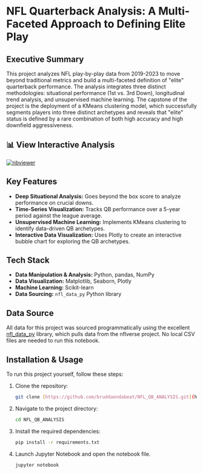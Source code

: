 # NFL Quarterback Analysis: A Multi-Faceted Approach to Defining Elite Play

## Executive Summary

This project analyzes NFL play-by-play data from 2019-2023 to move beyond traditional metrics and build a multi-faceted definition of "elite" quarterback performance. The analysis integrates three distinct methodologies: situational performance (1st vs. 3rd Down), longitudinal trend analysis, and unsupervised machine learning. The capstone of the project is the deployment of a KMeans clustering model, which successfully segments players into three distinct archetypes and reveals that "elite" status is defined by a rare combination of both high accuracy and high downfield aggressiveness.

## 📊 View Interactive Analysis

[![nbviewer](https://raw.githubusercontent.com/jupyter/design/master/logos/Badges/nbviewer_badge.svg)](https://nbviewer.org/github/bruddaondabeat/NFL_QB_ANALYSIS/blob/main/nfl-qb-analysis.ipynb)

## Key Features
* **Deep Situational Analysis:** Goes beyond the box score to analyze performance on crucial downs.
* **Time-Series Visualization:** Tracks QB performance over a 5-year period against the league average.
* **Unsupervised Machine Learning:** Implements KMeans clustering to identify data-driven QB archetypes.
* **Interactive Data Visualization:** Uses Plotly to create an interactive bubble chart for exploring the QB archetypes.

## Tech Stack
* **Data Manipulation & Analysis:** Python, pandas, NumPy
* **Data Visualization:** Matplotlib, Seaborn, Plotly
* **Machine Learning:** Scikit-learn
* **Data Sourcing:** `nfl_data_py` Python library

## Data Source
All data for this project was sourced programmatically using the excellent [nfl_data_py](https://github.com/nflverse/nfl_data_py) library, which pulls data from the nflverse project. No local CSV files are needed to run this notebook.

## Installation & Usage
To run this project yourself, follow these steps:

1.  Clone the repository:
    ```bash
    git clone [https://github.com/bruddaondabeat/NFL_QB_ANALYSIS.git](https://github.com/bruddaondabeat/NFL_QB_ANALYSIS.git)
    ```
2.  Navigate to the project directory:
    ```bash
    cd NFL_QB_ANALYSIS
    ```
3.  Install the required dependencies:
    ```bash
    pip install -r requirements.txt
    ```
4.  Launch Jupyter Notebook and open the notebook file.
    ```bash
    jupyter notebook
    ```

